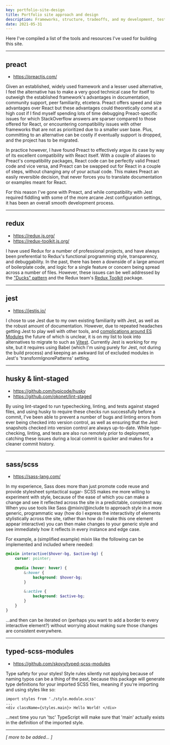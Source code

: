 ```yaml
---
key: portfolio-site-design
title: Portfolio site approach and design
description: Frameworks, structure, tradeoffs, and my development, testing, build, and deploy process.
date: 2021-05-31
---
```


Here I've compiled a list of the tools and resources I've used for building this site.

------
## preact

- <https://preactjs.com/>

Given an established, widely used framework and a lesser used alternative, I feel the alternative has to make a very good technical case for itself to outweigh the established framework's advantages in documentation, community support, peer familiarity, etcetera. Preact offers speed and size advantages over React but these advantages could theoretically come at a high cost if I find myself spending lots of time debugging Preact-specific issues for which StackOverflow answers are sparser compared to those offered for React, or encountering compatibility issues with other frameworks that are not as prioritized due to a smaller user base. Plus, committing to an alternative can be costly if eventually support is dropped, and the project has to be migrated.

In practice however, I have found Preact to effectively argue its case by way of its excellent compatibility with React itself. With a couple of aliases to Preact's compatibility packages, React code can be perfectly valid Preact code and vice versa, and Preact can be swapped out for React in a couple of steps, without changing any of your actual code. This makes Preact an easily reversible decision, that never forces you to translate documentation or examples meant for React.

For this reason I've gone with Preact, and while compatibility with Jest required fiddling with some of the more arcane Jest configuration settings, it has been an overall smooth development process.

------
## redux

- <https://redux.js.org/>
- <https://redux-toolkit.js.org/>

I have used Redux for a number of professional projects, and have always been preferential to Redux's functional programming style, transparency, and debuggability. In the past, there has been a downside of a large amount of boilerplate code, and logic for a single feature or concern being spread across a number of files. However, these issues can be well addressed by the ["Ducks" pattern](https://github.com/erikras/ducks-modular-redux) and the Redux team's [Redux Toolkit](https://redux-toolkit.js.org/) package.

------
## jest

- <https://jestjs.io/>

I chose to use Jest due to my own existing familiarity with Jest, as well as the robust amount of documentation. However, due to repeated headaches getting Jest to play well with other tools, and [complications around ES Modules](https://github.com/facebook/jest/issues/9430) the future of which is unclear, it is on my list to look into alternatives to migrate to such as [Vitest](https://vitest.dev/). Currently Jest is working for my site, but it requires using Babel (which I'm using purely for Jest, not during the build process) and keeping an awkward list of excluded modules in Jest's 'transformIgnorePatterns' setting.

------
## husky & lint-staged

- <https://github.com/typicode/husky>
- <https://github.com/okonet/lint-staged>

By using lint-staged to run typechecking, linting, and tests against staged files, and using husky to require these checks run successfully before a commit, I've been able to prevent a number of bugs and linting errors from ever being checked into version control, as well as ensuring that the Jest snapshots checked into version control are always up-to-date. While type-checking, linting, and tests are also run remotely prior to deployment, catching these issues during a local commit is quicker and makes for a cleaner commit history.

------
## sass/scss

- <https://sass-lang.com/>

In my experience, Sass does more than just promote code reuse and provide stylesheet syntactical sugar- SCSS makes me more willing to experiment with style, because of the ease of which you can make a change and see it reflected across the site in a predictable, consistent way. When you use tools like Sass @mixin/@include to approach style in a more generic, programmatic way (how do I express the interactivity of elements stylistically across the site, rather than how do I make this one element appear interactive) you can then make changes to your generic style and see immediately how it reflects in every instance and edge case.

For example, a (simplified example) mixin like the following can be implemented and included where needed:
```scss
@mixin interactive($hover-bg, $active-bg) {
    cursor: pointer;
    
    @media (hover: hover) {
        &:hover {
            background: $hover-bg;
        }
        
        &:active {
            background: $active-bg;
        }
    }
}
```
...and then can be iterated on (perhaps you want to add a border to every interactive element?) without worrying about making sure those changes are consistent everywhere.

------
## typed-scss-modules

- <https://github.com/skovy/typed-scss-modules>

Type safety for your styles! Style rules silently not applying because of naming typos can be a thing of the past, because this package will generate type definitions for your imported SCSS files, meaning if you're importing and using styles like so:

```tsx
import styles from './style.module.scss'
...
<div className={styles.main}> Hello World! </div>
````
...next time you run 'tsc' TypeScript will make sure that 'main' actually exists in the definition of the imported style.

------

*[ more to be added... ]*
